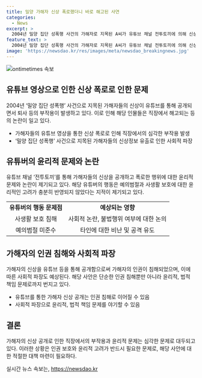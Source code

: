 ```yaml
---
title: 밀양 가해자 신상 폭로했더니 바로 해고된 사연
categories:
  - News
excerpt: >
  2004년 밀양 집단 성폭행 사건의 가해자로 지목된 A씨가 유튜브 채널 전투토끼에 의해 신상정보를 폭로당하며 직장에서 퇴사 처리되었다. 이에 관련 기업은 심각하게 받아들인 논란에 대해 최선을 다해 신뢰받는 기업이 되겠다고 밝혔다. 유튜버는 A씨를 가해자로 지목하고 신상정보를 공개하는 등 논란을 확대시켰고, 이로 인해 A씨는 비난을 받아 직장 및 아파트에서의 생활이 어려워졌다. 또 다른 가해자 B씨도 유사하게 퇴사 처리되었으며, 이 사건으로 인해 2004년의 밀양 사건이 다시 사회적 이슈로 떠올랐다.
feature_text: >
  2004년 밀양 집단 성폭행 사건의 가해자로 지목된 A씨가 유튜브 채널 전투토끼에 의해 신상정보를 폭로당하며 직장에서 퇴사 처리되었다. 이에 관련 기업은 심각하게 받아들인 논란에 대해 최선을 다해 신뢰받는 기업이 되겠다고 밝혔다. 유튜버는 A씨를 가해자로 지목하고 신상정보를 공개하는 등 논란을 확대시켰고, 이로 인해 A씨는 비난을 받아 직장 및 아파트에서의 생활이 어려워졌다. 또 다른 가해자 B씨도 유사하게 퇴사 처리되었으며, 이 사건으로 인해 2004년의 밀양 사건이 다시 사회적 이슈로 떠올랐다.
image: 'https://newsdao.kr/res/images/meta/newsdao_breakingnews.jpg'
---
```


<p><img src="https://newsdao.kr/res/images/meta/newsdao_breakingnews.jpg" alt="ontimetimes 속보" /></p>

<h2 data-ke-size="size26">유튜브 영상으로 인한 신상 폭로로 인한 문제</h2>

<p data-ke-size="size16">2004년 ‘밀양 집단 성폭행’ 사건으로 지목된 가해자들의 신상이 유튜브를 통해 공개되면서 퇴사 등의 부작용이 발생하고 있다. 이로 인해 해당 인물들은 직장에서 해고되는 등의 논란이 일고 있다.</p>

<ul>
  <li>가해자들의 유튜브 영상을 통한 신상 폭로로 인해 직장에서의 심각한 부작용 발생</li>
  <li>‘밀양 집단 성폭행’ 사건으로 지목된 가해자들의 신상정보 유출로 인한 사회적 파장</li>
</ul>

<h2 data-ke-size="size26">유튜버의 윤리적 문제와 논란</h2>

<p data-ke-size="size16">유튜브 채널 ‘전투토끼’를 통해 가해자들의 신상을 공개하고 폭로한 행위에 대한 윤리적 문제와 논란이 제기되고 있다. 해당 유튜버의 행동은 예의범절과 사생활 보호에 대한 윤리적인 고려가 충분히 반영되지 않았다는 지적이 제기되고 있다.</p>

<table>
  <colgroup><col><col></colgroup>
  <tr>
    <td style="text-align: center; height: 17px;"><b>유튜버의 행동 문제점</b></td>
    <td style="text-align: center; height: 17px;"><b>예상되는 영향</b></td>
  </tr>
  <tr>
    <td style="text-align: center; height: 17px;">사생활 보호 침해</td>
    <td style="text-align: center; height: 17px;">사회적 논란, 불법행위 여부에 대한 논의</td>
  </tr>
  <tr>
    <td style="text-align: center; height: 17px;">예의범절 미준수</td>
    <td style="text-align: center; height: 17px;">타인에 대한 비난 및 공격 유도</td>
  </tr>
</table>

<h2 data-ke-size="size26">가해자의 인권 침해와 사회적 파장</h2>

<p data-ke-size="size16">가해자의 신상을 유튜브 등을 통해 공개함으로써 가해자의 인권이 침해되었으며, 이에 따른 사회적 파장도 예상된다. 해당 사안은 단순한 인권 침해뿐만 아니라 윤리적, 법적 책임 문제로까지 번지고 있다.</p>

<ul>
  <li>유튜브를 통한 가해자 신상 공개는 인권 침해로 이어질 수 있음</li>
  <li>사회적 파장으로 윤리적, 법적 책임 문제를 야기할 수 있음</li>
</ul>

<h2 data-ke-size="size26">결론</h2>

<p data-ke-size="size16">가해자의 신상 공개로 인한 직장에서의 부작용과 윤리적 문제는 심각한 문제로 대두되고 있다. 이러한 상황은 인권 보호와 윤리적 고려가 반드시 필요한 문제로, 해당 사안에 대한 적절한 대책 마련이 필요하다.</p>
실시간 뉴스 속보는, <a href="https://newsdao.kr" rel="dofollow">https://newsdao.kr</a>


